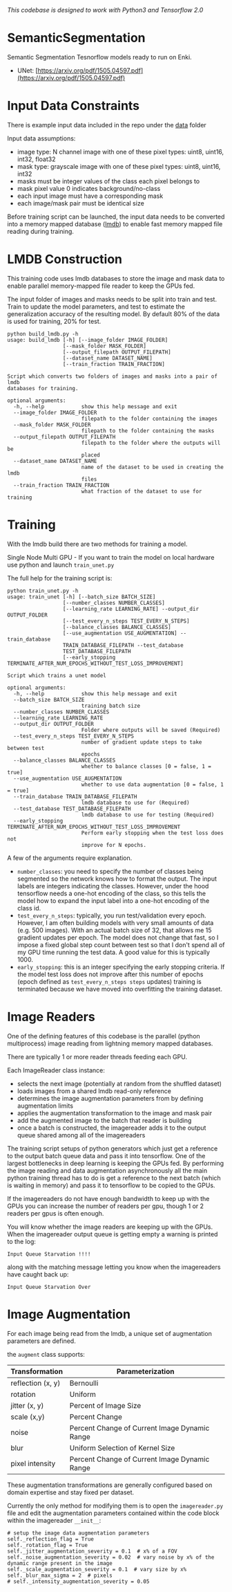 *This codebase is designed to work with Python3 and Tensorflow 2.0*

# SemanticSegmentation

Semantic Segmentation Tesnorflow models ready to run on Enki.
- UNet: [https://arxiv.org/pdf/1505.04597.pdf](https://arxiv.org/pdf/1505.04597.pdf)


# Input Data Constraints
There is example input data included in the repo under the [data](https://gitlab.nist.gov/gitlab/mmajursk/Semantic-Segmentation/tree/master/data) folder

Input data assumptions:
- image type: N channel image with one of these pixel types: uint8, uint16, int32, float32
- mask type: grayscale image with one of these pixel types: uint8, uint16, int32
- masks must be integer values of the class each pixel belongs to
- mask pixel value 0 indicates background/no-class
- each input image must have a corresponding mask 
- each image/mask pair must be identical size

Before training script can be launched, the input data needs to be converted into a memory mapped database ([lmdb](https://en.wikipedia.org/wiki/Lightning_Memory-Mapped_Database)) to enable fast memory mapped file reading during training. 

# LMDB Construction
This training code uses lmdb databases to store the image and mask data to enable parallel memory-mapped file reader to keep the GPUs fed. 

The input folder of images and masks needs to be split into train and test. Train to update the model parameters, and test to estimate the generalization accuracy of the resulting model. By default 80% of the data is used for training, 20% for test.


```
python build_lmdb.py -h
usage: build_lmdb [-h] [--image_folder IMAGE_FOLDER]
                  [--mask_folder MASK_FOLDER]
                  [--output_filepath OUTPUT_FILEPATH]
                  [--dataset_name DATASET_NAME]
                  [--train_fraction TRAIN_FRACTION]

Script which converts two folders of images and masks into a pair of lmdb
databases for training.

optional arguments:
  -h, --help            show this help message and exit
  --image_folder IMAGE_FOLDER
                        filepath to the folder containing the images
  --mask_folder MASK_FOLDER
                        filepath to the folder containing the masks
  --output_filepath OUTPUT_FILEPATH
                        filepath to the folder where the outputs will be
                        placed
  --dataset_name DATASET_NAME
                        name of the dataset to be used in creating the lmdb
                        files
  --train_fraction TRAIN_FRACTION
                        what fraction of the dataset to use for training
```


# Training
With the lmdb build there are two methods for training a model. 

Single Node Multi GPU
	- If you want to train the model on local hardware use python and launch `train_unet.py`


The full help for the training script is:


```
python train_unet.py -h
usage: train_unet [-h] [--batch_size BATCH_SIZE]
                  [--number_classes NUMBER_CLASSES]
                  [--learning_rate LEARNING_RATE] --output_dir OUTPUT_FOLDER
                  [--test_every_n_steps TEST_EVERY_N_STEPS]
                  [--balance_classes BALANCE_CLASSES]
                  [--use_augmentation USE_AUGMENTATION] --train_database
                  TRAIN_DATABASE_FILEPATH --test_database
                  TEST_DATABASE_FILEPATH
                  [--early_stopping TERMINATE_AFTER_NUM_EPOCHS_WITHOUT_TEST_LOSS_IMPROVEMENT]

Script which trains a unet model

optional arguments:
  -h, --help            show this help message and exit
  --batch_size BATCH_SIZE
                        training batch size
  --number_classes NUMBER_CLASSES
  --learning_rate LEARNING_RATE
  --output_dir OUTPUT_FOLDER
                        Folder where outputs will be saved (Required)
  --test_every_n_steps TEST_EVERY_N_STEPS
                        number of gradient update steps to take between test
                        epochs
  --balance_classes BALANCE_CLASSES
                        whether to balance classes [0 = false, 1 = true]
  --use_augmentation USE_AUGMENTATION
                        whether to use data augmentation [0 = false, 1 = true]
  --train_database TRAIN_DATABASE_FILEPATH
                        lmdb database to use for (Required)
  --test_database TEST_DATABASE_FILEPATH
                        lmdb database to use for testing (Required)
  --early_stopping TERMINATE_AFTER_NUM_EPOCHS_WITHOUT_TEST_LOSS_IMPROVEMENT
                        Perform early stopping when the test loss does not
                        improve for N epochs.

```

A few of the arguments require explanation.

- `number_classes`: you need to specify the number of classes being segmented so the network knows how to format the output. The input labels are integers indicating the classes. However, under the hood tensorflow needs a one-hot encoding of the class, so this tells the model how to expand the input label into a one-hot encoding of the class id.
- `test_every_n_steps`: typically, you run test/validation every epoch. However, I am often building models with very small amounts of data (e.g. 500 images). With an actual batch size of 32, that allows me 15 gradient updates per epoch. The model does not change that fast, so I impose a fixed global step count between test so that I don't spend all of my GPU time running the test data. A good value for this is typically 1000.
- `early_stopping`: this is an integer specifying the early stopping criteria. If the model test loss does not improve after this number of epochs (epoch defined as `test_every_n_steps steps` updates) training is terminated because we have moved into overfitting the training dataset.


# Image Readers
One of the defining features of this codebase is the parallel (python multiprocess) image reading from lightning memory mapped databases. 

There are typically 1 or more reader threads feeding each GPU. 

Each ImageReader class instance:
- selects the next image (potentially at random from the shuffled dataset)
- loads images from a shared lmdb read-only reference
- determines the image augmentation parameters from by defining augmentation limits
- applies the augmentation transformation to the image and mask pair
- add the augmented image to the batch that reader is building
- once a batch is constructed, the imagereader adds it to the output queue shared among all of the imagereaders

The training script setups of python generators which just get a reference to the output batch queue data and pass it into tensorflow. One of the largest bottlenecks in deep learning is keeping the GPUs fed. By performing the image reading and data augmentation asynchronously all the main python training thread has to do is get a reference to the next batch (which is waiting in memory) and pass it to tensorflow to be copied to the GPUs.

If the imagereaders do not have enough bandwidth to keep up with the GPUs you can increase the number of readers per gpu, though 1 or 2 readers per gpus is often enough. 

You will know whether the image readers are keeping up with the GPUs. When the imagereader output queue is getting empty a warning is printed to the log:

```
Input Queue Starvation !!!!
```

along with the matching message letting you know when the imagereaders have caught back up:

```
Input Queue Starvation Over
```

# Image Augmentation

For each image being read from the lmdb, a unique set of augmentation parameters are defined. 

the `augment` class supports:

| Transformation  | Parameterization |
| ------------- | ------------- |
| reflection (x, y) | Bernoulli  |
| rotation  | Uniform |
| jitter (x, y)  | Percent of Image Size  |
| scale (x,y)  | Percent Change |
| noise  | Percent Change of Current Image Dynamic Range  |
| blur  | Uniform Selection of Kernel Size |
| pixel intensity  | Percent Change of Current Image Dynamic Range |


These augmentation transformations are generally configured based on domain expertise and stay fixed per dataset.

Currently the only method for modifying them is to open the `imagereader.py` file and edit the augmentation parameters contained within the code block within the imagereader `__init__`:

```
# setup the image data augmentation parameters
self._reflection_flag = True
self._rotation_flag = True
self._jitter_augmentation_severity = 0.1  # x% of a FOV
self._noise_augmentation_severity = 0.02  # vary noise by x% of the dynamic range present in the image
self._scale_augmentation_severity = 0.1  # vary size by x%
self._blur_max_sigma = 2  # pixels
# self._intensity_augmentation_severity = 0.05
``` 
